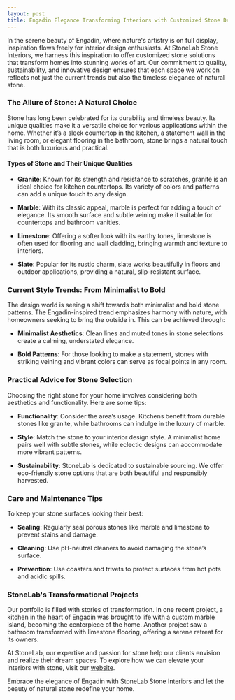 ```yaml
---
layout: post
title: Engadin Elegance Transforming Interiors with Customized Stone Design
---
```



In the serene beauty of Engadin, where nature's artistry is on full display, inspiration flows freely for interior design enthusiasts. At StoneLab Stone Interiors, we harness this inspiration to offer customized stone solutions that transform homes into stunning works of art. Our commitment to quality, sustainability, and innovative design ensures that each space we work on reflects not just the current trends but also the timeless elegance of natural stone.

### The Allure of Stone: A Natural Choice

Stone has long been celebrated for its durability and timeless beauty. Its unique qualities make it a versatile choice for various applications within the home. Whether it’s a sleek countertop in the kitchen, a statement wall in the living room, or elegant flooring in the bathroom, stone brings a natural touch that is both luxurious and practical.

#### Types of Stone and Their Unique Qualities

- **Granite**: Known for its strength and resistance to scratches, granite is an ideal choice for kitchen countertops. Its variety of colors and patterns can add a unique touch to any design.
  
- **Marble**: With its classic appeal, marble is perfect for adding a touch of elegance. Its smooth surface and subtle veining make it suitable for countertops and bathroom vanities.
  
- **Limestone**: Offering a softer look with its earthy tones, limestone is often used for flooring and wall cladding, bringing warmth and texture to interiors.
  
- **Slate**: Popular for its rustic charm, slate works beautifully in floors and outdoor applications, providing a natural, slip-resistant surface.

### Current Style Trends: From Minimalist to Bold

The design world is seeing a shift towards both minimalist and bold stone patterns. The Engadin-inspired trend emphasizes harmony with nature, with homeowners seeking to bring the outside in. This can be achieved through:

- **Minimalist Aesthetics**: Clean lines and muted tones in stone selections create a calming, understated elegance.
  
- **Bold Patterns**: For those looking to make a statement, stones with striking veining and vibrant colors can serve as focal points in any room.

### Practical Advice for Stone Selection

Choosing the right stone for your home involves considering both aesthetics and functionality. Here are some tips:

- **Functionality**: Consider the area’s usage. Kitchens benefit from durable stones like granite, while bathrooms can indulge in the luxury of marble.
  
- **Style**: Match the stone to your interior design style. A minimalist home pairs well with subtle stones, while eclectic designs can accommodate more vibrant patterns.
  
- **Sustainability**: StoneLab is dedicated to sustainable sourcing. We offer eco-friendly stone options that are both beautiful and responsibly harvested.

### Care and Maintenance Tips

To keep your stone surfaces looking their best:

- **Sealing**: Regularly seal porous stones like marble and limestone to prevent stains and damage.
  
- **Cleaning**: Use pH-neutral cleaners to avoid damaging the stone’s surface.
  
- **Prevention**: Use coasters and trivets to protect surfaces from hot pots and acidic spills.

### StoneLab's Transformational Projects

Our portfolio is filled with stories of transformation. In one recent project, a kitchen in the heart of Engadin was brought to life with a custom marble island, becoming the centerpiece of the home. Another project saw a bathroom transformed with limestone flooring, offering a serene retreat for its owners.

At StoneLab, our expertise and passion for stone help our clients envision and realize their dream spaces. To explore how we can elevate your interiors with stone, visit our [website](https://stonelab.se).

Embrace the elegance of Engadin with StoneLab Stone Interiors and let the beauty of natural stone redefine your home.

